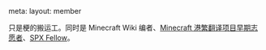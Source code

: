 <route lang="yaml">
meta:
  layout: member
</route>

只是梗的搬运工。同时是 Minecraft Wiki 编者、[Minecraft 港繁翻译项目早期志愿者](https://crowdin.com/project/minecraft/zh-HK)、[SPX Fellow](https://www.mcbbs.net/group-2033-1.html)。
